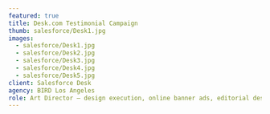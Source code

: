 ```yaml
---
featured: true
title: Desk.com Testimonial Campaign
thumb: salesforce/Desk1.jpg
images:
  - salesforce/Desk1.jpg
  - salesforce/Desk2.jpg
  - salesforce/Desk3.jpg
  - salesforce/Desk4.jpg
  - salesforce/Desk5.jpg
client: Salesforce Desk
agency: BIRD Los Angeles
role: Art Director – design execution, online banner ads, editorial designs, print / OOH ad designs & production management
---
```

